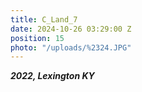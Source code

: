 ```yaml
---
title: C_Land_7
date: 2024-10-26 03:29:00 Z
position: 15
photo: "/uploads/%2324.JPG"
---
```


***2022, Lexington KY***